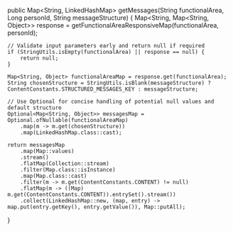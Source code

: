 public Map<String, LinkedHashMap> getMessages(String functionalArea, Long personId, String messageStructure) {
    Map<String, Map<String, Object>> response = getFunctionalAreaResponsiveMap(functionalArea, personId);

    // Validate input parameters early and return null if required
    if (StringUtils.isEmpty(functionalArea) || response == null) {
        return null;
    }

    Map<String, Object> functionalAreaMap = response.get(functionalArea);
    String chosenStructure = StringUtils.isBlank(messageStructure) ? ContentConstants.STRUCTURED_MESSAGES_KEY : messageStructure;

    // Use Optional for concise handling of potential null values and default structure
    Optional<Map<String, Object>> messagesMap = Optional.ofNullable(functionalAreaMap)
        .map(m -> m.get(chosenStructure))
        .map(LinkedHashMap.class::cast);

    return messagesMap
        .map(Map::values)
        .stream()
        .flatMap(Collection::stream)
        .filter(Map.class::isInstance)
        .map(Map.class::cast)
        .filter(m -> m.get(ContentConstants.CONTENT) != null)
        .flatMap(m -> ((Map) m.get(ContentConstants.CONTENT)).entrySet().stream())
        .collect(LinkedHashMap::new, (map, entry) -> map.put(entry.getKey(), entry.getValue()), Map::putAll);
}
